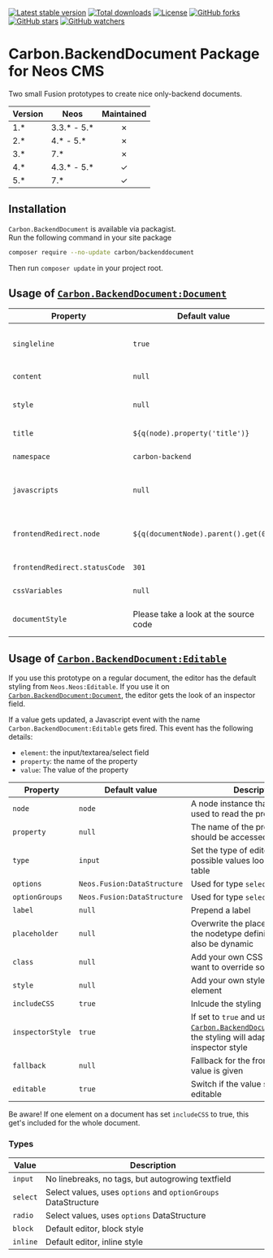 [![Latest stable version]][packagist] [![Total downloads]][packagist] [![License]][packagist] [![GitHub forks]][fork] [![GitHub stars]][stargazers] [![GitHub watchers]][subscription]

# Carbon.BackendDocument Package for Neos CMS

Two small Fusion prototypes to create nice only-backend documents.

| Version | Neos          | Maintained |
| ------- | ------------- | :--------: |
| 1.\*    | 3.3.\* - 5.\* |     ✗      |
| 2.\*    | 4.\* - 5.\*   |     ✗      |
| 3.\*    | 7.\*          |     ✗      |
| 4.\*    | 4.3.\* - 5.\* |     ✓      |
| 5.\*    | 7.\*          |     ✓      |

## Installation

`Carbon.BackendDocument` is available via packagist.  
Run the following command in your site package

```bash
composer require --no-update carbon/backenddocument
```

Then run `composer update` in your project root.

## Usage of [`Carbon.BackendDocument:Document`]

| Property                      | Default value                         | Description                                                        |
| ----------------------------- | ------------------------------------- | ------------------------------------------------------------------ |
| `singleline`                  | `true`                                | If you want to have a non-centric design, set this to `false`      |
| `content`                     | `null`                                | The content to show                                                |
| `style`                       | `null`                                | Add additional style to the document                               |
| `title`                       | `${q(node).property('title')}`        | The title of the document                                          |
| `namespace`                   | `carbon-backend`                      | The namespace for the css class                                    |
| `javascripts`                 | `null`                                | Add javscript to the document. Please provide also a `script` tag. |
| `frontendRedirect.node`       | `${q(documentNode).parent().get(0)}`  | The node where the user get redirected in the frontend.            |
| `frontendRedirect.statusCode` | `301`                                 | The status code for the redirection                                |
| `cssVariables`                | `null`                                | Add your own CSS custom properties                                 |
| `documentStyle`               | Please take a look at the source code | Modify/add/remove styles for the backend docment                   |

## Usage of [`Carbon.BackendDocument:Editable`]

If you use this prototype on a regular document, the editor has the default styling from `Neos.Neos:Editable`.
If you use it on [`Carbon.BackendDocument:Document`], the editor gets the look of an inspector field.

If a value gets updated, a Javascript event with the name `Carbon.BackendDocument:Editable` gets fired. This event has the following details:

- `element`: the input/textarea/select field
- `property`: the name of the property
- `value`: The value of the property

| Property         | Default value               | Description                                                                                                        |
| ---------------- | --------------------------- | ------------------------------------------------------------------------------------------------------------------ |
| `node`           | `node`                      | A node instance that should be used to read the property.                                                          |
| `property`       | `null`                      | The name of the property which should be accessed                                                                  |
| `type`           | `input`                     | Set the type of editor. For possible values look at the next table                                                 |
| `options`        | `Neos.Fusion:DataStructure` | Used for type `select` and `radio`                                                                                 |
| `optionGroups`   | `Neos.Fusion:DataStructure` | Used for type `select`                                                                                             |
| `label`          | `null`                      | Prepend a label                                                                                                    |
| `placeholder`    | `null`                      | Overwrite the placeholder from the nodetype definition. This can also be dynamic                                   |
| `class`          | `null`                      | Add your own CSS class if you want to override some stylings                                                       |
| `style`          | `null`                      | Add your own style to the root element                                                                             |
| `includeCSS`     | `true`                      | Inlcude the styling                                                                                                |
| `inspectorStyle` | `true`                      | If set to `true` and used under [`Carbon.BackendDocument:Document`], the styling will adapt to the inspector style |
| `fallback`       | `null`                      | Fallback for the frontend if no value is given                                                                     |
| `editable`       | `true`                      | Switch if the value should be editable                                                                             |

Be aware! If one element on a document has set `includeCSS` to true, this get's included for the whole document.

### Types

| Value    | Description                                                    |
| -------- | -------------------------------------------------------------- |
| `input`  | No linebreaks, no tags, but autogrowing textfield              |
| `select` | Select values, uses `options` and `optionGroups` DataStructure |
| `radio`  | Select values, uses `options` DataStructure                    |
| `block`  | Default editor, block style                                    |
| `inline` | Default editor, inline style                                   |

[packagist]: https://packagist.org/packages/carbon/backenddocument
[latest stable version]: https://poser.pugx.org/carbon/backenddocument/v/stable
[total downloads]: https://poser.pugx.org/carbon/backenddocument/downloads
[license]: https://poser.pugx.org/carbon/backenddocument/license
[github forks]: https://img.shields.io/github/forks/CarbonPackages/Carbon.BackendDocument.svg?style=social&label=Fork
[github stars]: https://img.shields.io/github/stars/CarbonPackages/Carbon.BackendDocument.svg?style=social&label=Stars
[github watchers]: https://img.shields.io/github/watchers/CarbonPackages/Carbon.BackendDocument.svg?style=social&label=Watch
[fork]: https://github.com/CarbonPackages/Carbon.BackendDocument/fork
[stargazers]: https://github.com/CarbonPackages/Carbon.BackendDocument/stargazers
[subscription]: https://github.com/CarbonPackages/Carbon.BackendDocument/subscription
[`carbon.backenddocument:document`]: Resources/Private/Fusion/Document.fusion
[`carbon.backenddocument:editable`]: Resources/Private/Fusion/Editable/Editable.fusion
